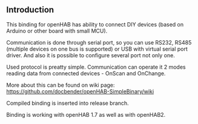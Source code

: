 ## Introduction

This binding for openHAB has ability to connect DIY devices (based on Arduino or other board with small MCU).

Communication is done through serial port, so you can use RS232, RS485 (multiple devices on one bus is supported) or USB with virtual serial port driver. And also it is possible to configure several port not only one. 

Used protocol is preatty simple. Communication can operate it 2 modes reading data from connected devices - OnScan and OnChange. 

More about this can be found on wiki page: https://github.com/docbender/openHAB-SimpleBinary/wiki

Compiled binding is inserted into release branch.

Binding is working with openHAB 1.7 as well as with openHAB2.
